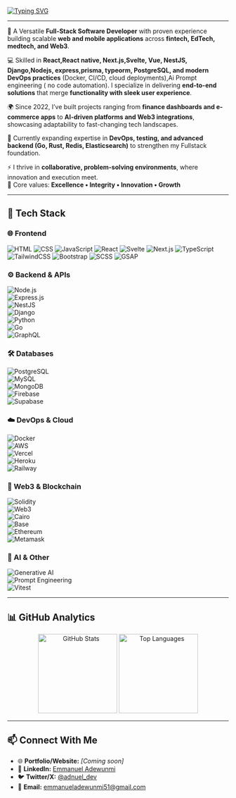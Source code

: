 <!-- Banner / Typing Effect -->
[![Typing SVG](https://readme-typing-svg.herokuapp.com?font=Fira+Code&size=28&duration=3000&pause=1000&color=00F7FF&center=true&vCenter=true&width=1000&lines=Hi%2C+I'm+Emmanuel+Adewunmi+(Adenuel);Full-Stack+Developer;Building+Web+%26+Mobile+Apps;FinTech+%7C+EdTech+%7C+MedTech+%7C+Web3;Lover+of+AI+%26+DevOps)](https://git.io/typing-svg)

---

 

🚀 A Versatile **Full-Stack Software Developer** with proven experience building scalable **web and mobile applications** across **fintech, EdTech, medtech, and Web3**.  

💻 Skilled in **React,React native, Next.js,Svelte, Vue, NestJS, Django,Nodejs, express,prisma, typeorm, PostgreSQL, and modern DevOps practices** (Docker, CI/CD, cloud deployments),Ai Prompt engineering  ( no code automation). I specialize in delivering **end-to-end solutions** that merge **functionality with sleek user experience**.  

🌍 Since 2022, I’ve built projects ranging from **finance dashboards and e-commerce apps** to **AI-driven platforms and Web3 integrations**, showcasing adaptability to fast-changing tech landscapes.  

🔧 Currently expanding expertise in **DevOps, testing, and advanced backend (Go, Rust, Redis, Elasticsearch)** to strengthen my Fullstack foundation.  

⚡ I thrive in **collaborative, problem-solving environments**, where innovation and execution meet.  
📌 Core values: **Excellence • Integrity • Innovation • Growth**  

---

## 🚀 Tech Stack  

### 🌐 Frontend  
![HTML](https://img.shields.io/badge/HTML5-E34F26?style=for-the-badge&logo=html5&logoColor=white) ![CSS](https://img.shields.io/badge/CSS3-1572B6?style=for-the-badge&logo=css3&logoColor=white) ![JavaScript](https://img.shields.io/badge/JavaScript-323330?style=for-the-badge&logo=javascript&logoColor=F7DF1E) ![React](https://img.shields.io/badge/React-20232A?style=for-the-badge&logo=react&logoColor=61DAFB) ![Svelte](https://img.shields.io/badge/Svelte-FF3E00?style=for-the-badge&logo=svelte&logoColor=white) ![Next.js](https://img.shields.io/badge/Next.js-000000?style=for-the-badge&logo=nextdotjs&logoColor=white) ![TypeScript](https://img.shields.io/badge/TypeScript-007ACC?style=for-the-badge&logo=typescript&logoColor=white) ![TailwindCSS](https://img.shields.io/badge/Tailwind_CSS-38B2AC?style=for-the-badge&logo=tailwind-css&logoColor=white) ![Bootstrap](https://img.shields.io/badge/Bootstrap-563D7C?style=for-the-badge&logo=bootstrap&logoColor=white) ![SCSS](https://img.shields.io/badge/SCSS-CC6699?style=for-the-badge&logo=sass&logoColor=white) ![GSAP](https://img.shields.io/badge/GSAP-88CE02?style=for-the-badge&logo=greensock&logoColor=white)


### ⚙️ Backend & APIs  
![Node.js](https://img.shields.io/badge/Node.js-43853D?style=for-the-badge&logo=node.js&logoColor=white)  
![Express.js](https://img.shields.io/badge/Express.js-404D59?style=for-the-badge)  
![NestJS](https://img.shields.io/badge/NestJS-E0234E?style=for-the-badge&logo=nestjs&logoColor=white)  
![Django](https://img.shields.io/badge/Django-092E20?style=for-the-badge&logo=django&logoColor=green)  
![Python](https://img.shields.io/badge/Python-3776AB?style=for-the-badge&logo=python&logoColor=yellow)  
![Go](https://img.shields.io/badge/Go-00ADD8?style=for-the-badge&logo=go&logoColor=white)  
![GraphQL](https://img.shields.io/badge/GraphQL-E10098?style=for-the-badge&logo=graphql&logoColor=white)  

### 🛠 Databases  
![PostgreSQL](https://img.shields.io/badge/PostgreSQL-316192?style=for-the-badge&logo=postgresql&logoColor=white)  
![MySQL](https://img.shields.io/badge/MySQL-005C84?style=for-the-badge&logo=mysql&logoColor=white)  
![MongoDB](https://img.shields.io/badge/MongoDB-4EA94B?style=for-the-badge&logo=mongodb&logoColor=white)  
![Firebase](https://img.shields.io/badge/Firebase-FFCA28?style=for-the-badge&logo=firebase&logoColor=black)  
![Supabase](https://img.shields.io/badge/Supabase-3ECF8E?style=for-the-badge&logo=supabase&logoColor=white)  

### ☁️ DevOps & Cloud  
![Docker](https://img.shields.io/badge/Docker-2496ED?style=for-the-badge&logo=docker&logoColor=white)  
![AWS](https://img.shields.io/badge/Amazon_AWS-FF9900?style=for-the-badge&logo=amazonaws&logoColor=white)  
![Vercel](https://img.shields.io/badge/Vercel-000000?style=for-the-badge&logo=vercel&logoColor=white)  
![Heroku](https://img.shields.io/badge/Heroku-430098?style=for-the-badge&logo=heroku&logoColor=white)  
![Railway](https://img.shields.io/badge/Railway-0B0D0E?style=for-the-badge&logo=railway&logoColor=white)  


### 🔗 Web3 & Blockchain  
![Solidity](https://img.shields.io/badge/Solidity-363636?style=for-the-badge&logo=solidity&logoColor=white)  
![Web3](https://img.shields.io/badge/Web3-F16822?style=for-the-badge&logo=web3.js&logoColor=white)  
![Cairo](https://img.shields.io/badge/Cairo-000000?style=for-the-badge&logo=starknet&logoColor=white)  
![Base](https://img.shields.io/badge/Base-0052FF?style=for-the-badge&logo=coinbase&logoColor=white)  
![Ethereum](https://img.shields.io/badge/Ethereum-3C3C3D?style=for-the-badge&logo=ethereum&logoColor=white)  
![Metamask](https://img.shields.io/badge/Metamask-F6851B?style=for-the-badge&logo=metamask&logoColor=white)  


### 🤖 AI & Other  
![Generative AI](https://img.shields.io/badge/Generative_AI-000000?style=for-the-badge&logo=openai&logoColor=white)  
![Prompt Engineering](https://img.shields.io/badge/Prompt_Engineering-4A90E2?style=for-the-badge&logo=ai&logoColor=white)  
![Vitest](https://img.shields.io/badge/Vitest-729B1B?style=for-the-badge&logo=vitest&logoColor=white)  

---

## 📊 GitHub Analytics  

<p align="center">
  <img src="https://github-readme-stats.vercel.app/api?username=adenueltech&show_icons=true&theme=radical" alt="GitHub Stats" height="180em" />
  <img src="https://github-readme-stats.vercel.app/api/top-langs/?username=adenueltech&layout=compact&theme=radical" alt="Top Languages" height="180em" />
</p>

---

## 📫 Connect With Me  

- 🌐 **Portfolio/Website:** *[Coming soon]*  
- 💼 **LinkedIn:** [Emmanuel Adewunmi](https://www.linkedin.com/in/emmanuel-adewunmi-613512308/)  
- 🐦 **Twitter/X:** [@adnuel_dev](https://twitter.com/adnuel_dev)  
- 📧 **Email:** emmanueladewunmi51@gmail.com  
